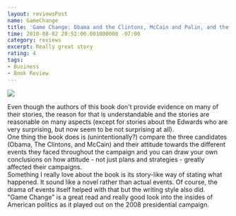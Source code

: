 ```yaml
---
layout: reviewsPost
name: GameChange
title: 'Game Change: Obama and the Clintons, McCain and Palin, and the Race of a Lifetime'
time: 2010-08-02 20:52:00.001000000 -07:00
category: reviews
excerpt: Really great story
rating: 4
tags:
- Business
- Book Review
---
```

<img class="imageOnRight" src="{{ site.imgFolder_reviews }}{{ page.name }}/GameChangeCover.jpg">

<div class="stars" title="{{ page.rating }} Stars" data-percent="{{ page.rating }}"></div>

Even though the authors of this book don't provide evidence on many of their stories, the reason for that is understandable and the stories are reasonable on many aspects (except for stories about the Edwards who are very surprising, but now seem to be not surprising at all).  
One thing the book does is (unintentionally?) compare the three candidates (Obama, The Clintons, and McCain) and their attitude towards the different events they faced throughout the campaign and you can draw your own conclusions on how attitude - not just plans and strategies - greatly affected their campaigns.  
Something I really love about the book is its story-like way of stating what happened. It sound like a novel rather than actual events. Of course, the drama of events itself helped with that but the writing style also did.  
"Game Change" is a great read and really good look into the insides of American politics as it played out on the 2008 presidential campaign.  